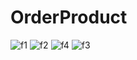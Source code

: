 # OrderProduct

![f1](https://user-images.githubusercontent.com/98876295/180667012-1cb0d09c-190a-401a-8bf4-fe869f684084.PNG)
![f2](https://user-images.githubusercontent.com/98876295/180667023-a8fd2489-fa06-4e53-a6f6-e36bfd83b913.PNG)
![f4](https://user-images.githubusercontent.com/98876295/180667027-874ce6d8-fda0-4dc1-ba5b-42064ef634a9.PNG)
![f3](https://user-images.githubusercontent.com/98876295/180667032-1a7e6df1-a900-4cc9-b845-4e40391fc060.PNG)
